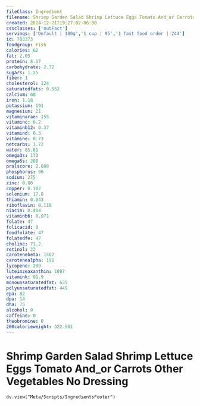```yaml
---
fileClass: Ingredient
filename: Shrimp Garden Salad Shrimp Lettuce Eggs Tomato And_or Carrots Other Vegetables No Dressing
created: 2024-12-21T19:27:02-06:00
cssclasses: ['nutFact']
servings: ['Default | 100g','1 cup | 95','1 fast food order | 244']
id: 783373
foodgroup: Fish
calories: 62
fat: 2.05
protein: 8.17
carbohydrate: 2.72
sugars: 1.25
fiber: 1
cholesterol: 124
saturatedfats: 0.552
calcium: 68
iron: 1.18
potassium: 191
magnesium: 21
vitaminarae: 155
vitaminc: 6.2
vitaminb12: 0.37
vitamind: 0.3
vitamine: 0.73
netcarbs: 1.72
water: 85.81
omega3s: 173
omega6s: 208
pralscore: 2.089
phosphorus: 96
sodium: 275
zinc: 0.86
copper: 0.107
selenium: 17.8
thiamin: 0.043
riboflavin: 0.116
niacin: 0.404
vitaminb6: 0.071
folate: 47
folicacid: 0
foodfolate: 47
folatedfe: 47
choline: 71.2
retinol: 22
carotenebeta: 1507
carotenealpha: 191
lycopene: 200
luteinzeaxanthin: 1087
vitamink: 61.9
monounsaturatedfat: 635
polyunsaturatedfat: 449
epa: 82
dpa: 14
dha: 75
alcohol: 0
caffeine: 0
theobromine: 0
200calorieweight: 322.581
---
```


# Shrimp Garden Salad Shrimp Lettuce Eggs Tomato And_or Carrots Other Vegetables No Dressing

```dataviewjs
dv.view("Meta/Scripts/IngredientsFooter")
```